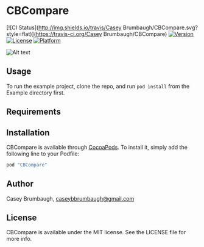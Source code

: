 # CBCompare

[![CI Status](http://img.shields.io/travis/Casey Brumbaugh/CBCompare.svg?style=flat)](https://travis-ci.org/Casey Brumbaugh/CBCompare)
[![Version](https://img.shields.io/cocoapods/v/CBCompare.svg?style=flat)](http://cocoapods.org/pods/CBCompare)
[![License](https://img.shields.io/cocoapods/l/CBCompare.svg?style=flat)](http://cocoapods.org/pods/CBCompare)
[![Platform](https://img.shields.io/cocoapods/p/CBCompare.svg?style=flat)](http://cocoapods.org/pods/CBCompare)

![Alt text](/blob/screenshots/demo.gif?raw=true "Demo")

## Usage

To run the example project, clone the repo, and run `pod install` from the Example directory first.

## Requirements

## Installation

CBCompare is available through [CocoaPods](http://cocoapods.org). To install
it, simply add the following line to your Podfile:

```ruby
pod "CBCompare"
```

## Author

Casey Brumbaugh, caseybbrumbaugh@gmail.com

## License

CBCompare is available under the MIT license. See the LICENSE file for more info.
